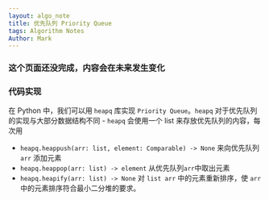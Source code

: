 ```yaml
---
layout: algo_note
title: 优先队列 Priority Queue
tags: Algorithm Notes
Author: Mark
---
```


<div class="error">
    <h3>这个页面还没完成，内容会在未来发生变化</h3>
</div>

### 代码实现

在 Python 中，我们可以用 `heapq` 库实现 `Priority Queue`。`heapq` 对于优先队列的实现与大部分数据结构不同 - `heapq` 会使用一个 list 来存放优先队列的内容，每次用

* `heapq.heappush(arr: list, element: Comparable) -> None` 来向优先队列 `arr` 添加元素
* `heapq.heappop(arr: list) -> element` 从优先队列`arr`中取出元素
* `heapq.heapify(arr: list) -> None` 对 `list arr` 中的元素重新排序，使 `arr` 中的元素排序符合最小二分堆的要求。